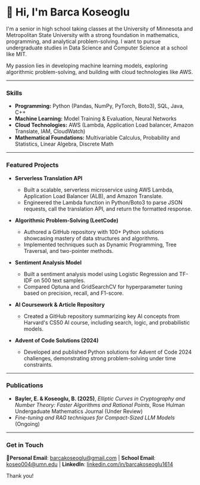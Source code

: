 # 👋 Hi, I'm Barca Koseoglu

I'm a senior in high school taking classes at the University of Minnesota and Metropolitan State University with a strong foundation in mathematics, programming, and analytical problem-solving. I want to pursue undergraduate studies in Data Science and Computer Science at a school like MIT.

My passion lies in developing machine learning models, exploring algorithmic problem-solving, and building with cloud technologies like AWS.

---

### Skills

* **Programming:** Python (Pandas, NumPy, PyTorch, Boto3), SQL, Java, C++
* **Machine Learning:** Model Training & Evaluation, Neural Networks
* **Cloud Technologies:** AWS (Lambda, Application Load balancer, Amazon Translate, IAM, CloudWatch)
* **Mathematical Foundations:** Multivariable Calculus, Probability and Statistics, Linear Algebra, Discrete Math

---

### Featured Projects

* **Serverless Translation API**
    * Built a scalable, serverless microservice using AWS Lambda, Application Load Balancer (ALB), and Amazon Translate.
    * Engineered the Lambda function in Python/Boto3 to parse JSON requests, call the translation API, and return the formatted response.

* **Algorithmic Problem-Solving (LeetCode)**
    * Authored a GitHub repository with 100+ Python solutions showcasing mastery of data structures and algorithms.
    * Implemented techniques such as Dynamic Programming, Tree Traversal, and two-pointer methods.

* **Sentiment Analysis Model**
    * Built a sentiment analysis model using Logistic Regression and TF-IDF on 500 text samples.
    * Compared Optuna and GridSearchCV for hyperparameter tuning based on precision, recall, and F1-score.

* **AI Coursework & Article Repository**
    * Created a GitHub repository summarizing key AI concepts from Harvard's CS50 AI course, including search, logic, and probabilistic models.

* **Advent of Code Solutions (2024)**
    * Developed and published Python solutions for Advent of Code 2024 challenges, demonstrating strong problem-solving under time constraints.

---

### Publications

* **Bayler, E. & Koseoglu, B. (2025)**, *Elliptic Curves in Cryptography and Number Theory: Faster Algorithms and Rational Points*, Rose Hulman Undergaduate Mathematics Journal (Under Review)
* *Fine-tuning and RAG techniques for Compact-Sized LLM Models* (Ongoing)

---

### Get in Touch

**📧Personal Email**: [barcakoseoglu@gmail.com](mailto:barcakoseoglu@gmail.com) | **School Email**: [koseo004@umn.edu](mailto:koseo004@umn.edu) | **LinkedIn**: [linkedin.com/in/barcakoseoglu1614](https://www.linkedin.com/in/barcakoseoglu1614)

Thank you!
